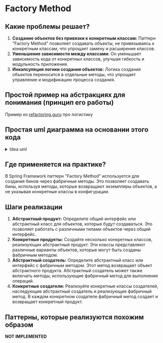 # Factory Method

## Какие проблемы решает?

1. **Создание объектов без привязки к конкретным классам:** Паттерн "Factory Method" позволяет создавать объекты, 
не привязываясь к конкретным классам, что упрощает замену и расширение классов.
2. **Уменьшение зависимости между классами:** Он уменьшает зависимость кода от конкретных классов, улучшая гибкость и 
модульность приложения.
3. **Инкапсуляция логики создания объектов:** Логика создания объектов переносится в отдельные методы, что упрощает 
управление и модификацию процесса создания.

## Простой пример на абстракциях для понимания (принцип его работы)

Пример из [refactoring.guru](https://refactoring.guru/ru/design-patterns/factory-method) про логистику

## Простая uml диаграмма на основании этого кода

<details><summary>Idea uml</summary>

![FactoryMethod.png](FactoryMethod.png)

</details>

## Где применяется на практике?

В Spring Framework паттерн "Factory Method" используется для создания бинов через фабричные методы. 
Это позволяет создавать бины, используя методы, которые возвращают экземпляры объектов, а не указывая конкретные 
классы в конфигурации.

## Шаги реализации

1. **Абстрактный продукт:** Определите общий интерфейс или абстрактный класс для объектов, которые будут создаваться. 
Это позволяет работать с различными типами объектов через общий интерфейс.
2. **Конкретные продукты:** Создайте несколько конкретных классов, реализующих абстрактный продукт. 
Эти классы представляют различные варианты объектов, которые могут быть созданы фабричным методом.
3. **Абстрактный создатель:** Определите абстрактный класс или интерфейс с фабричным методом. 
Этот метод возвращает объект абстрактного продукта. Абстрактный создатель может также включать методы, использующие 
фабричный метод для выполнения операций.
4. **Конкретные создатели:** Реализуйте конкретные классы создателей, наследующие абстрактный создатель и реализующие 
фабричный метод. В каждом конкретном создателе фабричный метод создает и возвращает конкретный продукт.

## Паттерны, которые реализуются похожим образом

**NOT IMPLEMENTED**